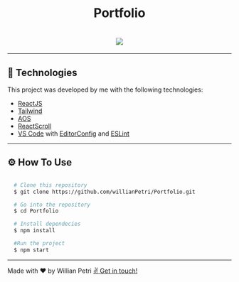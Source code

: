 <h1 align="center">
  Portfolio
</h1>

<h1 align="center"> 
  <img src="./public/github/portfolio.gif">
</h1>

---

## 🚀 Technologies

This project was developed by me with the following technologies:

- [ReactJS](https://reactjs.org)
- [Tailwind](https://tailwindcss.com/)
- [AOS](https://michalsnik.github.io/aos/)
- [ReactScroll](https://github.com/fisshy/react-scroll)
- [VS Code](https://code.visualstudio.com/) with [EditorConfig](https://marketplace.visualstudio.com/items?itemName=EditorConfig.EditorConfig) and [ESLint](https://marketplace.visualstudio.com/items?itemName=dbaeumer.vscode-eslint)

---

## ⚙️ How To Use

```bash

  # Clone this repository
  $ git clone https://github.com/willianPetri/Portfolio.git

  # Go into the repository
  $ cd Portfolio

  # Install dependecies
  $ npm install

  #Run the project
  $ npm start
```

---

Made with ❤ by Willian Petri  [✌ Get in touch!](https://www.linkedin.com/in/willian-petri-84a935135/)
